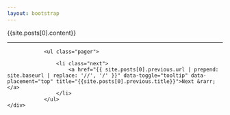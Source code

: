```yaml
---
layout: bootstrap
---
```


<div class="post">

  <!-- <header class="post-header">
    <h1 class="post-title">{{ page.title }}</h1>
    <p class="post-meta">{{ page.date | date: "%b %-d, %Y" }}{% if page.author %} • {{ page.author }}{% endif %}{% if page.meta %} • {{ page.meta }}{% endif %}</p>
  </header> -->

  <article class="post-content">
  	<div class="container-fluid">
  		<div class="row">
    		<div class="col-lg-6 col-lg-offset-3">
      		{{site.posts[0].content}}
    		</div>
  	</div>

  </article>

  

</div>


<div class="container-fluid">
	<div class="row">
	  <hr>

	            <ul class="pager">
             
	                <li class="next">
	                    <a href="{{ site.posts[0].previous.url | prepend: site.baseurl | replace: '//', '/' }}" data-toggle="tooltip" data-placement="top" title="{{site.posts[0].previous.title}}">Next &rarr;</a>
	                </li>
	            </ul>
	</div>
</div>





